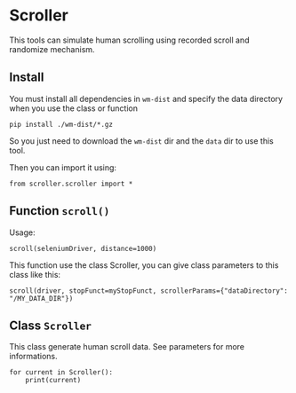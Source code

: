 
# Scroller

This tools can simulate human scrolling using recorded scroll and randomize mechanism.

## Install

You must install all dependencies in `wm-dist` and specify the data directory when you use the class or function

    pip install ./wm-dist/*.gz

So you just need to download the `wm-dist` dir and the `data` dir to use this tool.

Then you can import it using:

    from scroller.scroller import *

## Function `scroll()`

Usage:

    scroll(seleniumDriver, distance=1000)

This function use the class Scroller, you can give class parameters to this class like this:

    scroll(driver, stopFunct=myStopFunct, scrollerParams={"dataDirectory": "/MY_DATA_DIR"})

## Class `Scroller`

This class generate human scroll data. See parameters for more informations.

    for current in Scroller():
        print(current)